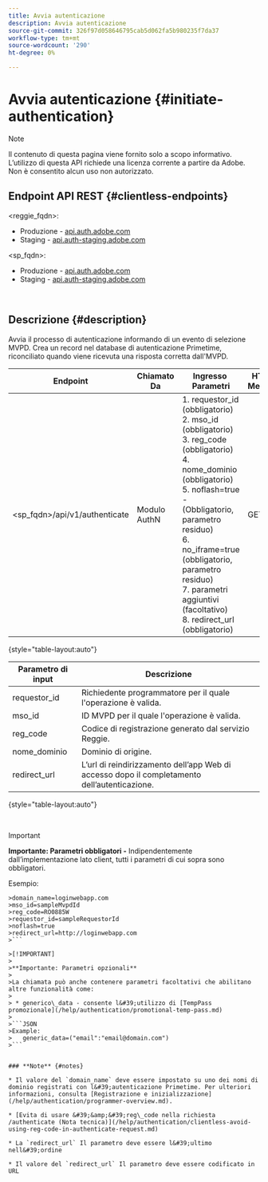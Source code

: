 ```yaml
---
title: Avvia autenticazione
description: Avvia autenticazione
source-git-commit: 326f97d058646795cab5d062fa5b980235f7da37
workflow-type: tm+mt
source-wordcount: '290'
ht-degree: 0%

---
```



# Avvia autenticazione {#initiate-authentication}

>[!NOTE]
>
>Il contenuto di questa pagina viene fornito solo a scopo informativo. L’utilizzo di questa API richiede una licenza corrente a partire da Adobe. Non è consentito alcun uso non autorizzato.

## Endpoint API REST {#clientless-endpoints}

&lt;reggie_fqdn>:

* Produzione - [api.auth.adobe.com](http://api.auth.adobe.com/)
* Staging - [api.auth-staging.adobe.com](http://api.auth-staging.adobe.com/)

&lt;sp_fqdn>:

* Produzione - [api.auth.adobe.com](http://api.auth.adobe.com/)
* Staging - [api.auth-staging.adobe.com](http://api.auth-staging.adobe.com/)

</br>


## Descrizione {#description}

Avvia il processo di autenticazione informando di un evento di selezione MVPD. Crea un record nel database di autenticazione Primetime, riconciliato quando viene ricevuta una risposta corretta dall&#39;MVPD. 



| Endpoint | Chiamato  </br>Da | Ingresso   </br>Parametri | HTTP  </br>Metodo | Risposta | HTTP  </br>Risposta |
| --- | --- | --- | --- | --- | --- |
| &lt;sp_fqdn>/api/v1/authenticate | Modulo AuthN | 1. requestor_id (obbligatorio)</br>2.  mso_id (obbligatorio)</br>3.  reg_code (obbligatorio)</br>4.  nome_dominio (obbligatorio)</br>5.  noflash=true -  </br>    (Obbligatorio, parametro residuo)</br>6.  no_iframe=true (obbligatorio, parametro residuo)</br>7.  parametri aggiuntivi (facoltativo)</br>8.  redirect_url (obbligatorio) | GET | L&#39;app Web di accesso viene reindirizzata alla pagina di accesso MVPD. | 302 per le implementazioni di reindirizzamento complete |

{style="table-layout:auto"}


| Parametro di input | Descrizione |
| --- | --- |
| requestor_id | Richiedente programmatore per il quale l&#39;operazione è valida. |
| mso_id | ID MVPD per il quale l&#39;operazione è valida. |
| reg_code | Codice di registrazione generato dal servizio Reggie. |
| nome_dominio | Dominio di origine. |
| redirect_url | L’url di reindirizzamento dell’app Web di accesso dopo il completamento dell’autenticazione. |

{style="table-layout:auto"}

</br>

>[!IMPORTANT]
> 
>**Importante: Parametri obbligatori -** Indipendentemente dall’implementazione lato client, tutti i parametri di cui sopra sono obbligatori.
>
>
>Esempio:    
>
>
```
>domain_name=loginwebapp.com
>mso_id=sampleMvpdId
>reg_code=RO0885W
>requestor_id=sampleRequestorId
>noflash=true
>redirect_url=http://loginwebapp.com
>```

>[!IMPORTANT]
> 
>**Importante: Parametri opzionali**
>
>La chiamata può anche contenere parametri facoltativi che abilitano altre funzionalità come:
>
> * generico\_data - consente l&#39;utilizzo di [TempPass promozionale](/help/authentication/promotional-temp-pass.md)
>
>```JSON
>Example:
>   generic_data=("email":"email@domain.com")
>```


### **Note** {#notes}

* Il valore del `domain_name` deve essere impostato su uno dei nomi di dominio registrati con l&#39;autenticazione Primetime. Per ulteriori informazioni, consulta [Registrazione e inizializzazione](/help/authentication/programmer-overview.md).

* [Evita di usare &#39;&amp;&#39;reg\_code nella richiesta /authenticate (Nota tecnica)](/help/authentication/clientless-avoid-using-reg-code-in-authenticate-request.md)

* La `redirect_url` Il parametro deve essere l&#39;ultimo nell&#39;ordine

* Il valore del `redirect_url` Il parametro deve essere codificato in URL


